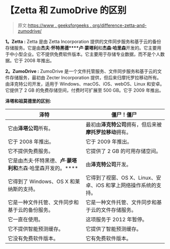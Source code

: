 # 【Zetta 和 ZumoDrive 的区别

> 原文:[https://www . geeksforgeeks . org/difference-zetta-and-zumodrive/](https://www.geeksforgeeks.org/difference-between-zetta-and-zumodrive/)

**1。Zetta :**
Zetta 是由 Zetta Incorporation 提供的文件同步服务和基于云的备份存储服务。它是由**杰夫·怀特黑德****卢·蒙塔利**和**杰森·哈里森**开发的。它主要用于中小型企业。它不提供免费软件版本。它主要用于存储专业数据，而不是个人数据。它于 2008 年推出。

**2。ZumoDrive :**
ZumoDrive 是一个文件托管服务、文件同步服务和基于云的文件存储服务，最初由 Zecter Incorporation 提供，但后来归摩托罗拉移动所有。由泽克特公司开发，适用于 Windows、macOS、iOS、webOS、Linux 和安卓。它提供了 2 GB 的免费存储空间，付费时可扩展至 500 GB。它于 2009 年推出。

**泽塔和祖莫德里的区别:**

<center>

| 泽特 | 僵尸！僵尸 |
| --- | --- |
| 它由**泽塔公司**所有。 | 最初由**泽克特公司**拥有，但后来被**摩托罗拉移动**拥有。 |
| 它于 2008 年推出。 | 它于 2009 年推出。 |
| 它不提供免费服务。 | 它提供了 2 GB 的可用存储空间。 |
| 它是由杰夫·怀特黑德、**卢·蒙塔利和**杰森·哈里森开发的。**** | 由**泽克特公司**开发。 |
| 它得到了 Windows、OS X 和莱纳斯的支持。 | 它得到了视窗、OS X、Linux、安卓、iOS 和掌上网络操作系统的支持。 |
| 它是一种文件托管、文件同步和基于云的备份服务。 | 它是一种文件托管、文件同步和基于云的文件存储服务。 |
| 它一直在使用。 | 这项服务于 2012 年暂停。 |
| 它不提供智能预测缓存。 | 它提供了智能预测缓存。 |
| 它没有免费软件版本。 | 它有免费软件版本。 |

</center>